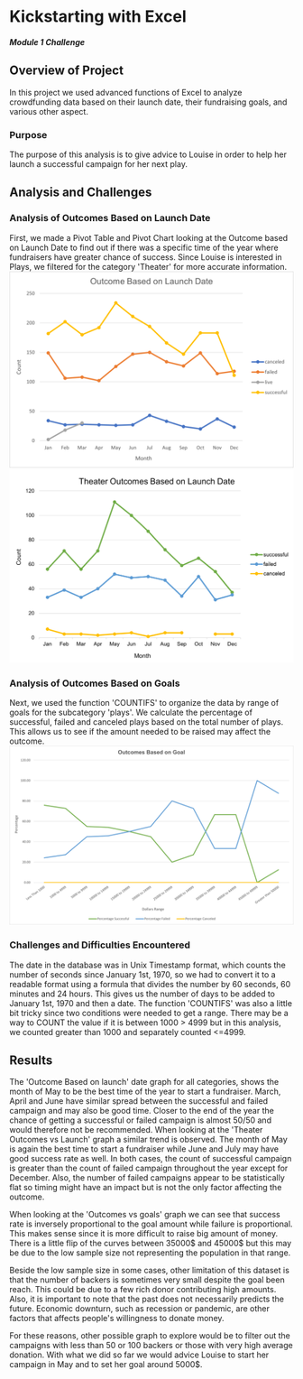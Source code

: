 # Kickstarting with Excel
##### Module 1 Challenge 

## Overview of Project
In this project we used advanced functions of Excel to analyze crowdfunding data based on their launch date, their fundraising goals, and various other aspect.

### Purpose
The purpose of this analysis is to give advice to Louise in order to help her launch a successful campaign for her next play.

## Analysis and Challenges
### Analysis of Outcomes Based on Launch Date
First, we made a Pivot Table and Pivot Chart looking at the Outcome based on Launch Date to find out if there was a specific time of the year where fundraisers have greater chance of success. Since Louise is interested in Plays, we filtered for the category 'Theater' for more accurate information. 
![Outcome Based on Launch Date](Resources/Outcome_Based_on_Launch_Date.png)
![Theater_Outcomes_vs_Launch](Resources/Theater_Outcomes_vs_Launch.png)

### Analysis of Outcomes Based on Goals
Next, we used the function 'COUNTIFS' to organize the data by range of goals for the subcategory 'plays'. We calculate the percentage of successful, failed and canceled plays based on the total number of plays. This allows us to see if the amount needed to be raised may affect the outcome.
![Outcomes_vs_goals](Resources/Outcomes_vs_goals.png)

### Challenges and Difficulties Encountered
The date in the database was in Unix Timestamp format, which counts the number of seconds since January 1st, 1970, so we had to convert it to a readable format using a formula that divides the number by 60 seconds, 60 minutes and 24 hours. This gives us the number of days to be added to January 1st, 1970 and then a date. The function 'COUNTIFS' was also a little bit tricky since two conditions were needed to get a range. There may be a way to COUNT the value if it is between 1000 > 4999 but in this analysis, we counted greater than 1000 and separately counted <=4999.

## Results
The 'Outcome Based on launch' date graph for all categories, shows the month of May to be the best time of the year to start a fundraiser. March, April and June have similar spread between the successful and failed campaign and may also be good time. Closer to the end of the year the chance of getting a successful or failed campaign is almost 50/50 and would therefore not be recommended. When looking at the 'Theater Outcomes vs Launch' graph a similar trend is observed. The month of May is again the best time to start a fundraiser while June and July may have good success rate as well. In both cases, the count of successful campaign is greater than the count of failed campaign throughout the year except for December. Also, the number of failed campaigns appear to be statistically flat so timing might have an impact but is not the only factor affecting the outcome. 

When looking at the 'Outcomes vs goals' graph we can see that success rate is inversely proportional to the goal amount while failure is proportional. This makes sense since it is more difficult to raise big amount of money. There is a little flip of the curves between 35000$ and 45000$ but this may be due to the low sample size not representing the population in that range.

Beside the low sample size in some cases, other limitation of this dataset is that the number of backers is sometimes very small despite the goal been reach. This could be due to a few rich donor contributing high amounts. Also, it is important to note that the past does not necessarily predicts the future. Economic downturn, such as recession or pandemic, are other factors that affects people's willingness to donate money.

For these reasons, other possible graph to explore would be to filter out the campaigns with less than 50 or 100 backers or those with very high average donation.
With what we did so far we would advice Louise to start her campaign in May and to set her goal around 5000$.
